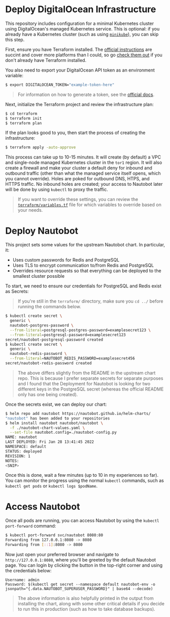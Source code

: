 # Deploy DigitalOcean Infrastructure

This repository includes configuration for a minimal Kubernetes cluster
using DigitalOcean's managed Kubernetes service.  This is optional: if
you already have a Kubernetes cluster (such as using
[`minikube`][minikube]), you can skip this step.

First, ensure you have Terraform installed.  The
[official instructions][install-terraform] are succint and cover more
platforms than I could, so go [check them out][install-terraform] if you
don't already have Terraform installed.

You also need to export your DigitalOcean API token as an environment
variable:

```bash
$ export DIGITALOCEAN_TOKEN="example-token-here"
```
> For information on how to generate a token, see the
> [official docs][dotokendocs].

Next, initialize the Terraform project and review the infrastructure
plan:

```bash
$ cd terraform
$ terraform init
$ terraform plan
```

If the plan looks good to you, then start the process of creating the
infrastructure:

```bash
$ terraform apply -auto-approve
```

This process can take up to 10-15 minutes.  It will create (by default)
a VPC and single-node managed Kubernetes cluster in the `tor1` region.
It will also create a firewall and make your cluster a default deny for
inbound and outbound traffic (other than what the managed service itself
opens, which you cannot override).  Holes are poked for outbound DNS,
HTPS, and HTTPS traffic.  No inbound holes are created; your access to
Nautobot later will be done by using `kubectl` to proxy the traffic.

> If you want to override these settings, you can review the
> [`terraform/variables.tf`][variables.tf] file for which variables to
> override based on your needs.

# Deploy Nautobot

This project sets some values for the upstream Nautobot chart.  In
particular, it:

* Uses custom passwords for Redis and PostgreSQL
* Uses TLS to encrypt communication to/from Redis and PostgreSQL
* Overrides resource requests so that everything can be deployed to the smallest cluster possible

To start, we need to ensure our credentials for PostgreSQL and Redis
exist as Secrets:

> If you're still in the `terraform/` directory, make sure you `cd ../`
> before running the commands below.

```bash
$ kubectl create secret \
  generic \
  nautobot-postgres-password \
  --from-literal=postgresql-postgres-password=examplesecret123 \
  --from-literal=postgresql-password=examplesecret123
secret/nautobot-postgresql-password created
$ kubectl create secret \
  generic \
  nautobot-redis-password \
  --from-literal=NAUTOBOT_REDIS_PASSWORD=examplesecret456
secret/nautobot-redis-password created
```

> The above differs slightly from the README in the upstream chart repo.
> This is because I prefer separate secrets for separate purposes and I
> found that the Deployment for Nautobot is looking for two different
> keys in the PostgreSQL secret (whereas the official README only has
> one being created).

Once the secrets exist, we can deploy our chart:

```bash
$ helm repo add nautobot https://nautobot.github.io/helm-charts/
"nautobot" has been added to your repositories
$ helm install nautobot nautobot/nautobot \
  -f ./nautobot-chart-values.yaml \
  --set-file nautobot.config=./nautobot-config.py
NAME: nautobot
LAST DEPLOYED: Fri Jan 28 13:41:45 2022
NAMESPACE: default
STATUS: deployed
REVISION: 1
NOTES:
<SNIP>
```

Once this is done, wait a few minutes (up to 10 in my experiences so
far).  You can monitor the progress using the normal `kubectl` commands,
such as `kubectl get pods` or `kubectl logs $podName`.

# Access Nautobot

Once all pods are running, you can access Nautobot by using the
`kubectl port-forward` command:

```bash
$ kubectl port-forward svc/nautobot 8080:80
Forwarding from 127.0.0.1:8080 -> 8080
Forwarding from [::1]:8080 -> 8080
```

Now just open your preferred browser and navigate to
`http://127.0.0.1:8080`, where you'll be greeted by the default Nautobot
page.  You can login by clicking the button in the top-right corner and
using the credentials below:

```
Username: admin
Password: $(kubectl get secret --namespace default nautobot-env -o jsonpath="{.data.NAUTOBOT_SUPERUSER_PASSWORD}" | base64 --decode)
```

> The above information is also helpfully printed in the output from
> installing the chart, along with some other critical details if you
> decide to run this in production (such as how to take database
> backups).

[minikube]: https://minikube.sigs.k8s.io/docs/
[install-terraform]: https://www.terraform.io/downloads
[dotokendocs]: https://docs.digitalocean.com/reference/api/create-personal-access-token/
[variables.tf]: terraform/variables.tf
